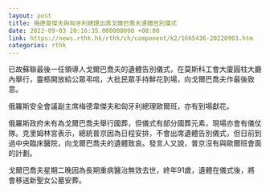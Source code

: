 ```yaml
---
layout: post
title: 梅德韋傑夫與匈牙利總理出席戈爾巴喬夫遺體告別儀式
date: 2022-09-03 20:16:35.000000000 +08:00
link: https://news.rthk.hk/rthk/ch/component/k2/1665436-20220903.htm
categories: rthk
---
```


已故蘇聯最後一任領導人戈爾巴喬夫的遺體告別儀式，在莫斯科工會大廈圓柱大廳內舉行，靈柩開放給公眾弔唁，大批民眾手持鮮花到場，向戈爾巴喬夫作最後致意。

俄羅斯安全會議副主席梅德韋傑夫和匈牙利總理歐爾班，亦有到場獻花。

俄羅斯政府未有為戈爾巴喬夫舉行國葬，但儀式有部分國葬元素，現場亦會有儀仗隊。克里姆林宮表示，總統普京因為日程安排，不會出席遺體告別儀式，但日前到過中央臨床醫院，向戈爾巴喬夫的遺體致哀。發言人又說，普京沒有與歐爾班會面的計劃。

戈爾巴喬夫星期二晚因為長期重病醫治無效去世，終年91歲，遺體在儀式後，將會移送新聖女公墓安葬。
